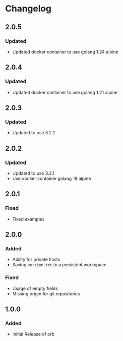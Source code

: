 # Changelog

## 2.0.5
### Updated
* Updated docker container to use golang 1.24 alpine

## 2.0.4
### Updated
* Updated docker container to use golang 1.21 alpine

## 2.0.3
### Updated
* Updated to use 3.2.2

## 2.0.2
### Updated
* Updated to use 3.2.1
* Use docker container golang 18 alpine

## 2.0.1
### Fixed
* Fixed examples

## 2.0.0
### Added
* Ability for private hosts
* Saving `version.txt` to a persistent workspace

### Fixed
* Usage of empty fields
* Missing origin for git repositories

## 1.0.0
### Added
 * Initial Release of orb
